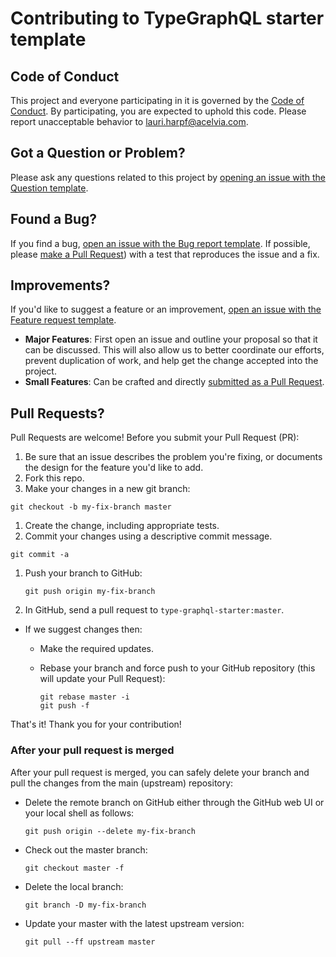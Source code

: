 # Contributing to TypeGraphQL starter template

## Code of Conduct

This project and everyone participating in it is governed by the [Code of Conduct](CODE_OF_CONDUCT.md). By participating, you are expected to uphold this code. Please report unacceptable behavior to [lauri.harpf@acelvia.com](mailto:lauri.harpf@acelvia.com).

## Got a Question or Problem?

Please ask any questions related to this project by [opening an issue with the Question template](https://github.com/lauriharpf/type-graphql-starter/issues/new?assignees=&labels=&template=question.md&title=).

## Found a Bug?

If you find a bug, [open an issue with the Bug report template](https://github.com/lauriharpf/type-graphql-starter/issues/new?assignees=&labels=&template=bug_report.md&title=). If possible, please [make a Pull Request](#submit-pr)) with a test that reproduces the issue and a fix.

## Improvements?

If you'd like to suggest a feature or an improvement, [open an issue with the Feature request template](https://github.com/lauriharpf/type-graphql-starter/issues/new?assignees=&labels=&template=feature_request.md&title=).

- **Major Features**: First open an issue and outline your proposal so that it can be discussed. This will also allow us to better coordinate our efforts, prevent duplication of work, and help get the change accepted into the project.
- **Small Features**: Can be crafted and directly [submitted as a Pull Request](#submit-pr).

## <a name="submit-pr"></a>Pull Requests?

Pull Requests are welcome! Before you submit your Pull Request (PR):

1. Be sure that an issue describes the problem you're fixing, or documents the design for the feature you'd like to add.
1. Fork this repo.
1. Make your changes in a new git branch:

```shell
git checkout -b my-fix-branch master
```

1. Create the change, including appropriate tests.
1. Commit your changes using a descriptive commit message.

```shell
git commit -a
```

1. Push your branch to GitHub:

   ```shell
   git push origin my-fix-branch
   ```

1. In GitHub, send a pull request to `type-graphql-starter:master`.

- If we suggest changes then:

  - Make the required updates.
  - Rebase your branch and force push to your GitHub repository (this will update your Pull Request):

    ```shell
    git rebase master -i
    git push -f
    ```

That's it! Thank you for your contribution!

### After your pull request is merged

After your pull request is merged, you can safely delete your branch and pull the changes
from the main (upstream) repository:

- Delete the remote branch on GitHub either through the GitHub web UI or your local shell as follows:

  ```shell
  git push origin --delete my-fix-branch
  ```

- Check out the master branch:

  ```shell
  git checkout master -f
  ```

- Delete the local branch:

  ```shell
  git branch -D my-fix-branch
  ```

- Update your master with the latest upstream version:

  ```shell
  git pull --ff upstream master
  ```
